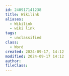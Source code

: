 ```yaml
---
id: 240917141238
title: Wikilink
aliases:
  - Wikilink
  - wiki link
tags:
  - unclassified
class:
  - Word
created: 2024-09-17, 14:12
modified: 2024-09-17 14:12
author: 
fileClass: 
---
```

###